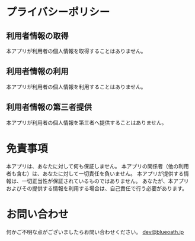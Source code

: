 # プライバシーポリシー
## 利用者情報の取得
本アプリが利用者の個人情報を取得することはありません。

## 利用者情報の利用
本アプリが利用者の個人情報を利用することはありません。

## 利用者情報の第三者提供
本アプリが利用者の個人情報を第三者へ提供することはありません。

# 免責事項
本アプリは、あなたに対して何も保証しません。
本アプリの関係者（他の利用者も含む）は、あなたに対して一切責任を負いません。
本アプリが提供する情報は、一切正当性が保証されているものではありません。
あなたが、本アプリおよびその提供する情報を利用する場合は、自己責任で行う必要があります。

# お問い合わせ
何かご不明な点がございましたらお問い合わせください。 dev@blueoath.jp
